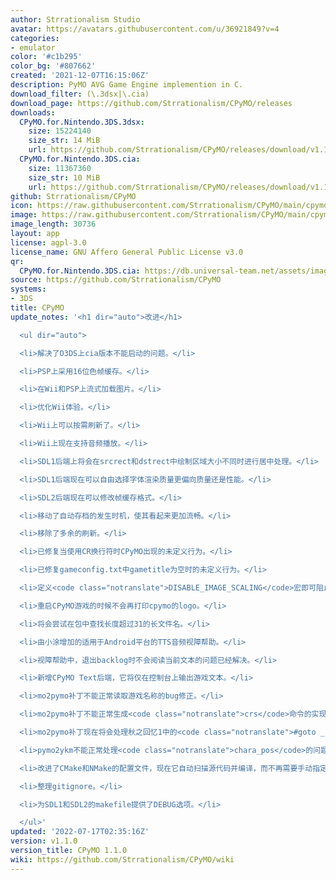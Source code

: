 ```yaml
---
author: Strrationalism Studio
avatar: https://avatars.githubusercontent.com/u/36921849?v=4
categories:
- emulator
color: '#c1b295'
color_bg: '#807662'
created: '2021-12-07T16:15:06Z'
description: PyMO AVG Game Engine implemention in C.
download_filter: (\.3dsx|\.cia)
download_page: https://github.com/Strrationalism/CPyMO/releases
downloads:
  CPyMO.for.Nintendo.3DS.3dsx:
    size: 15224140
    size_str: 14 MiB
    url: https://github.com/Strrationalism/CPyMO/releases/download/v1.1.0/CPyMO.for.Nintendo.3DS.3dsx
  CPyMO.for.Nintendo.3DS.cia:
    size: 11367360
    size_str: 10 MiB
    url: https://github.com/Strrationalism/CPyMO/releases/download/v1.1.0/CPyMO.for.Nintendo.3DS.cia
github: Strrationalism/CPyMO
icon: https://raw.githubusercontent.com/Strrationalism/CPyMO/main/cpymo-backends/3ds/icon.png
image: https://raw.githubusercontent.com/Strrationalism/CPyMO/main/cpymo-backends/3ds/banner.png
image_length: 30736
layout: app
license: agpl-3.0
license_name: GNU Affero General Public License v3.0
qr:
  CPyMO.for.Nintendo.3DS.cia: https://db.universal-team.net/assets/images/qr/cpymo-for-nintendo-3ds-cia.png
source: https://github.com/Strrationalism/CPyMO
systems:
- 3DS
title: CPyMO
update_notes: '<h1 dir="auto">改进</h1>

  <ul dir="auto">

  <li>解决了O3DS上cia版本不能启动的问题。</li>

  <li>PSP上采用16位色帧缓存。</li>

  <li>在Wii和PSP上流式加载图片。</li>

  <li>优化Wii体验。</li>

  <li>Wii上可以按需刷新了。</li>

  <li>Wii上现在支持音频播放。</li>

  <li>SDL1后端上将会在srcrect和dstrect中绘制区域大小不同时进行居中处理。</li>

  <li>SDL1后端现在可以自由选择字体渲染质量更偏向质量还是性能。</li>

  <li>SDL2后端现在可以修改帧缓存格式。</li>

  <li>移动了自动存档的发生时机，使其看起来更加流畅。</li>

  <li>移除了多余的刷新。</li>

  <li>已修复当使用CR换行符时CPyMO出现的未定义行为。</li>

  <li>已修复gameconfig.txt中gametitle为空时的未定义行为。</li>

  <li>定义<code class="notranslate">DISABLE_IMAGE_SCALING</code>宏即可阻止图片组件的缩放行为。</li>

  <li>重启CPyMO游戏的时候不会再打印cpymo的logo。</li>

  <li>将会尝试在包中查找长度超过31的长文件名。</li>

  <li>由小涂增加的适用于Android平台的TTS音频视障帮助。</li>

  <li>视障帮助中，退出backlog时不会阅读当前文本的问题已经解决。</li>

  <li>新增CPyMO Text后端，它将仅在控制台上输出游戏文本。</li>

  <li>mo2pymo补丁不能正常读取游戏名称的bug修正。</li>

  <li>mo2pymo补丁不能正常生成<code class="notranslate">crs</code>命令的实现的问题。</li>

  <li>mo2pymo补丁现在将会处理秋之回忆1中的<code class="notranslate">#goto _END</code>找不到标签的问题。</li>

  <li>pymo2ykm不能正常处理<code class="notranslate">chara_pos</code>的问题。</li>

  <li>改进了CMake和NMake的配置文件，现在它自动扫描源代码并编译，而不再需要手动指定。</li>

  <li>整理gitignore。</li>

  <li>为SDL1和SDL2的makefile提供了DEBUG选项。</li>

  </ul>'
updated: '2022-07-17T02:35:16Z'
version: v1.1.0
version_title: CPyMO 1.1.0
wiki: https://github.com/Strrationalism/CPyMO/wiki
---
```

